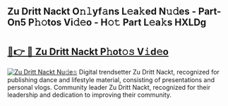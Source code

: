 ## Zu Dritt Nackt O𝚗𝚕yf𝚊ns L𝚎a𝚔ed N𝚞𝚍es - Part-On5 P𝚑𝚘tos Vi𝚍𝚎o - H𝚘𝚝 Part L𝚎a𝚔s HXLDg

# <h2><a href="http://kf5nby.oniu.top/?m=Zu+Dritt+Nackt">🔗👉 🔴 Zu Dritt Nackt P𝚑ot𝚘𝚜 V𝚒d𝚎o</a></h2>

[![Zu Dritt Nackt Nu𝚍e𝚜](https://i.imgur.com/0qMVB7G.gif)](http://kf5nby.oniu.top/?m=Zu+Dritt+Nackt)
Digital trendsetter Zu Dritt Nackt, recognized for publishing dance and lifestyle material, consisting of presentations and personal vlogs. Community leader Zu Dritt Nackt, recognized for their leadership and dedication to improving their community.  

